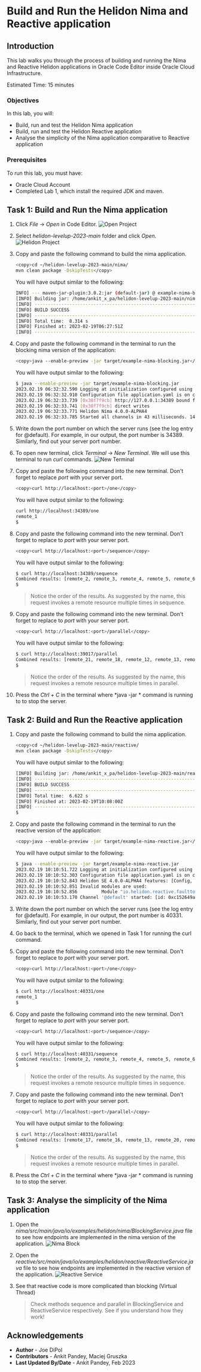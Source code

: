 # Build and Run the Helidon Nima and Reactive application

## Introduction

This lab walks you through the process of building and running the Nima and Reactive Helidon applications in Oracle Code Editor inside Oracle Cloud Infrastructure.

Estimated Time: 15 minutes



### Objectives

In this lab, you will:

* Build, run and test the Helidon Nima application
* Build, run and test the Helidon Reactive application
* Analyse the simplicity of the Nima application comparative to Reactive application

### Prerequisites

To run this lab, you must have:

* Oracle Cloud Account
* Completed Lab 1, which install the required JDK and maven.

## Task 1: Build and Run the Nima application

1. Click *File* -> *Open* in Code Editor.
    ![Open Project](images/open-project.png)

2. Select *helidon-levelup-2023-main* folder and click *Open*.
    ![Helidon Project](images/helidon-project.png)

 3. Copy and paste the following command to build the nima application.
    ```bash
    <copy>cd ~/helidon-levelup-2023-main/nima/
    mvn clean package -DskipTests</copy>
    ```

    You will have output similar to the following:
    ```bash
    INFO] --- maven-jar-plugin:3.0.2:jar (default-jar) @ example-nima-blocking ---
    [INFO] Building jar: /home/ankit_x_pa/helidon-levelup-2023-main/nima/target/example-nima-blocking.jar
    [INFO] ------------------------------------------------------------------------
    [INFO] BUILD SUCCESS
    [INFO] ------------------------------------------------------------------------
    [INFO] Total time:  8.314 s
    [INFO] Finished at: 2023-02-19T06:27:51Z
    [INFO] ------------------------------------------------------------------------
    ```

4. Copy and paste the following command in the terminal to run the blocking nima version of the application:
    ```bash
    <copy>java --enable-preview -jar target/example-nima-blocking.jar</copy>
    ```
    You will have output similar to the following:
    ```bash
    $ java --enable-preview -jar target/example-nima-blocking.jar
    2023.02.19 06:32:32.590 Logging at initialization configured using classpath: /logging.properties
    2023.02.19 06:32:32.910 Configuration file application.yaml is on classpath, yet there is no parser configured for it
    2023.02.19 06:32:33.739 [0x38f7f9cb] http://127.0.0.1:34389 bound for socket '@default'
    2023.02.19 06:32:33.741 [0x38f7f9cb] direct writes
    2023.02.19 06:32:33.771 Helidon Níma 4.0.0-ALPHA4
    2023.02.19 06:32:33.785 Started all channels in 43 milliseconds. 1419 milliseconds since JVM startup. Java 19.0.2+7-44
    ```

5. Write down the port number on which the server runs (see the log entry for @default). For example, in our output, the port number is 34389. Similarly, find out your server port number.

6. To open new terminal, click *Terminal* -> *New Terminal*. We will use this terminal to run *curl* commands. 
    ![New Terminal](images/new-terminal.png)
    

7. Copy and paste the following command into the new terminal. Don't forget to replace *port* with your server port.
    ```bash
    <copy>curl http://localhost:<port>/one</copy>
    ```
    You will have output similar to the following:
    ```bash
    curl http://localhost:34389/one
    remote_1
    $
    ```

8. Copy and paste the following command into the new terminal. Don't forget to replace to *port* with your server port.
    ```bash
    <copy>curl http://localhost:<port>/sequence</copy>
    ```
    You will have output similar to the following:
    ```bash
    $ curl http://localhost:34389/sequence
    Combined results: [remote_2, remote_3, remote_4, remote_5, remote_6, remote_7, remote_8, remote_9, remote_10, remote_11]
    $
    ```
    > Notice the order of the results. As suggested by the name, this request invokes a remote resource multiple times in sequence.


9. Copy and paste the following command into the new terminal. Don't forget to replace to *port* with your server port.
    ```bash
    <copy>curl http://localhost:<port>/parallel</copy>
    ```
    You will have output similar to the following:
    ```bash
    $ curl http://localhost:39017/parallel
    Combined results: [remote_21, remote_18, remote_12, remote_13, remote_14, remote_15, remote_16, remote_17, remote_19, remote_20]
    $
    ``` 
    > Notice the order of the results. As suggested by the name, this request invokes a remote resource multiple times in parallel.

10. Press the *Ctrl + C* in the terminal where *java -jar * command is running to to stop the server.

## Task 2: Build and Run the Reactive application

1. Copy and paste the following command to build the nima application.
    ```bash
    <copy>cd ~/helidon-levelup-2023-main/reactive/
    mvn clean package -DskipTests</copy>
    ```

    You will have output similar to the following:
    ```bash
    [INFO] Building jar: /home/ankit_x_pa/helidon-levelup-2023-main/reactive/target/example-nima-reactive.jar
    [INFO] ------------------------------------------------------------------------
    [INFO] BUILD SUCCESS
    [INFO] ------------------------------------------------------------------------
    [INFO] Total time:  6.622 s
    [INFO] Finished at: 2023-02-19T10:08:00Z
    [INFO] ------------------------------------------------------------------------
    $
    ```

2. Copy and paste the following command in the terminal to run the reactive version of the application:
    ```bash
    <copy>java --enable-preview -jar target/example-nima-reactive.jar</copy>
    ```
    You will have output similar to the following:
    ```bash
    $ java --enable-preview -jar target/example-nima-reactive.jar
    2023.02.19 10:10:51.722 Logging at initialization configured using classpath: /logging.properties
    2023.02.19 10:10:52.303 Configuration file application.yaml is on classpath, yet there is no parser configured for it
    2023.02.19 10:10:52.843 Helidon SE 4.0.0-ALPHA4 features: [Config, Tracing, Web Client, WebServer]
    2023.02.19 10:10:52.851 Invalid modules are used:
    2023.02.19 10:10:52.856         Module "io.helidon.reactive.faulttolerance" (Fault Tolerance) is not designed for Helidon SE, it should only be used in Helidon [NIMA]
    2023.02.19 10:10:53.170 Channel '@default' started: [id: 0xc152649a, L:/0.0.0.0:40331]
    ```

3. Write down the port number on which the server runs (see the log entry for @default). For example, in our output, the port number is 40331. Similarly, find out your server port number.

4. Go back to the terminal, which we opened in Task 1 for running the curl command.
    
5. Copy and paste the following command into the new terminal. Don't forget to replace to *port* with your server port.
    ```bash
    <copy>curl http://localhost:<port>/one</copy>
    ```
    You will have output similar to the following:
    ```bash
    $ curl http://localhost:40331/one
    remote_1
    $
    ```

6. Copy and paste the following command into the new terminal. Don't forget to replace to *port* with your server port.
    ```bash
    <copy>curl http://localhost:<port>/sequence</copy>
    ```
    You will have output similar to the following:
    ```bash
    $ curl http://localhost:40331/sequence
    Combined results: [remote_2, remote_3, remote_4, remote_5, remote_6, remote_7, remote_8, remote_9, remote_10, remote_11]
    $
    ```
    > Notice the order of the results. As suggested by the name, this request invokes a remote resource multiple times in sequence.


7. Copy and paste the following command into the new terminal. Don't forget to replace to *port* with your server port.
    ```bash
    <copy>curl http://localhost:<port>/parallel</copy>
    ```
    You will have output similar to the following:
    ```bash
    $ curl http://localhost:40331/parallel
    Combined results: [remote_17, remote_16, remote_13, remote_20, remote_12, remote_19, remote_18, remote_14, remote_21, remote_15]
    $
    ``` 
    > Notice the order of the results. As suggested by the name, this request invokes a remote resource multiple times in parallel.

8. Press the *Ctrl + C* in the terminal where *java -jar * command is running to to stop the server.

## Task 3: Analyse the simplicity of the Nima application

1. Open the *nima/src/main/java/io/examples/helidon/nima/BlockingService.java* file to see how endpoints are implemented in the nima version of the application.
    ![Nima Block](images/nima-block.png)

2. Open the *reactive/src/main/java/io/examples/helidon/reactive/ReactiveService.java* file to see how endpoints are implemented in the reactive version of the application.
    ![Reactive Service](images/reactive-service.png)

3. See that reactive code is more complicated than blocking (Virtual Thread)

    > Check methods sequence and parallel in BlockingService and ReactiveService respectively. See if you understand how they work!


## Acknowledgements

* **Author** -  Joe DiPol
* **Contributors** - Ankit Pandey, Maciej Gruszka
* **Last Updated By/Date** - Ankit Pandey, Feb 2023
